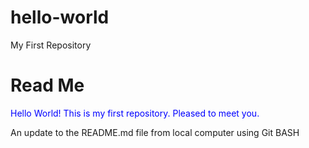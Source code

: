 # hello-world
My First Repository

<h1>Read Me</h1>

<p style="color:blue">Hello World! This is my first repository. Pleased to meet you.</p>

<p>An update to the README.md file from local computer using Git BASH</p>


